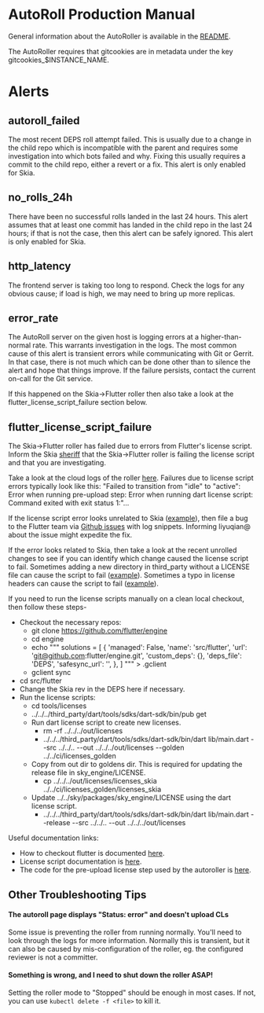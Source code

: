 AutoRoll Production Manual
==========================

General information about the AutoRoller is available in the
[README](./README.md).

The AutoRoller requires that gitcookies are in metadata under the key gitcookies_$INSTANCE_NAME.

Alerts
======

autoroll_failed
---------------

The most recent DEPS roll attempt failed. This is usually due to a change in the
child repo which is incompatible with the parent and requires some investigation
into which bots failed and why. Fixing this usually requires a commit to the
child repo, either a revert or a fix. This alert is only enabled for Skia.


no_rolls_24h
------------

There have been no successful rolls landed in the last 24 hours. This alert
assumes that at least one commit has landed in the child repo in the last 24
hours; if that is not the case, then this alert can be safely ignored. This
alert is only enabled for Skia.


http_latency
------------

The frontend server is taking too long to respond. Check the logs for any
obvious cause; if load is high, we may need to bring up more replicas.


error_rate
----------

The AutoRoll server on the given host is logging errors at a higher-than-normal
rate. This warrants investigation in the logs. The most common cause of this
alert is transient errors while communicating with Git or Gerrit. In that case,
there is not much which can be done other than to silence the alert and hope
that things improve. If the failure persists, contact the current on-call for
the Git service.

If this happened on the Skia->Flutter roller then also take a look at the
flutter_license_script_failure section below.


flutter_license_script_failure
------------------------------

The Skia->Flutter roller has failed due to errors from Flutter's license script.
Inform the Skia [sheriff](http://tree-status.skia.org/sheriff) that the
Skia->Flutter roller is failing the license script and that you are investigating.

Take a look at the cloud logs of the roller [here](https://console.cloud.google.com/logs/viewer?project=skia-public&advancedFilter=logName%3D%22projects%2Fskia-public%2Flogs%2Fautoroll-be-skia-flutter-autoroll%22).
Failures due to license script errors typically look like this:
"Failed to transition from "idle" to "active": Error when running pre-upload step: Error when running dart license script: Command exited with exit status 1:"...

If the license script error looks unrelated to Skia ([example](https://github.com/flutter/flutter/issues/25679)),
then file a bug to the Flutter team via [Github issues](https://github.com/flutter/flutter/issues/new/choose)
with log snippets. Informing liyuqian@ about the issue might expedite the fix.

If the error looks related to Skia, then take a look at the recent unrolled
changes to see if you can identify which change caused the license script to
fail. Sometimes adding a new directory in third_party without a LICENSE file
can cause the script to fail ([example](https://bugs.chromium.org/p/skia/issues/detail?id=8027)).
Sometimes a typo in license headers can cause the script to fail ([example](https://skia-review.googlesource.com/c/skia/+/241879)).

If you need to run the license scripts manually on a clean local checkout,
then follow these steps-
* Checkout the necessary repos:
  * git clone https://github.com/flutter/engine
  * cd engine
  * echo """
solutions = [
  {
    'managed': False,
    'name': 'src/flutter',
    'url': 'git@github.com:flutter/engine.git',
    'custom_deps': {},
    'deps_file': 'DEPS',
    'safesync_url': '',
  },
]
""" > .gclient
  * gclient sync
* cd src/flutter
* Change the Skia rev in the DEPS here if necessary.
* Run the license scripts:
  * cd tools/licenses
  * ../../../third_party/dart/tools/sdks/dart-sdk/bin/pub get
  * Run dart license script to create new licenses.
    * rm -rf ../../../out/licenses
    * ../../../third_party/dart/tools/sdks/dart-sdk/bin/dart lib/main.dart --src ../../.. --out ../../../out/licenses --golden ../../ci/licenses_golden
  * Copy from out dir to goldens dir. This is required for updating the release file in sky_engine/LICENSE.
    * cp ../../../out/licenses/licenses_skia ../../ci/licenses_golden/licenses_skia
  * Update ../../sky/packages/sky_engine/LICENSE using the dart license script.
    * ../../../third_party/dart/tools/sdks/dart-sdk/bin/dart lib/main.dart --release --src ../../.. --out ../../../out/licenses

Useful documentation links:
* How to checkout flutter is documented [here](https://github.com/flutter/flutter/wiki/Setting-up-the-Engine-development-environment).
* License script documentation is [here](https://github.com/flutter/engine/blob/master/tools/licenses/README.md).
* The code for the pre-upload license step used by the autoroller is [here](https://skia.googlesource.com/buildbot/+/master/autoroll/go/repo_manager/pre_upload_steps.go).


Other Troubleshooting Tips
--------------------------

#### The autoroll page displays "Status: error" and doesn't upload CLs ####

Some issue is preventing the roller from running normally. You'll need to look
through the logs for more information. Normally this is transient, but it can
also be caused by mis-configuration of the roller, eg. the configured reviewer
is not a committer.


#### Something is wrong, and I need to shut down the roller ASAP! ####

Setting the roller mode to "Stopped" should be enough in most cases. If not,
you can use `kubectl delete -f <file>` to kill it.

